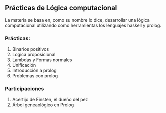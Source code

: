 ## Prácticas de Lógica computacional
La materia se basa en, como su nombre lo dice, desarrollar una lógica computacional utilizando como herramientas los lenguajes haskell y prolog.

### Prácticas:
1. Binarios positivos
2. Logica proposicional
3. Lambdas y Formas normales
4. Unificación
5. Introducción a prolog
6. Problemas con prolog

### Participaciones
1. Acertijo de Einsten, el dueño del pez
2. Árbol geneaológico en Prolog